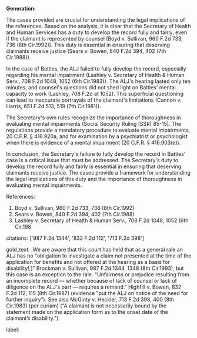 **Generation:**

 <answer>

The cases provided are crucial for understanding the legal implications of the references. Based on the analysis, it is clear that the Secretary of Health and Human Services has a duty to develop the record fully and fairly, even if the claimant is represented by counsel (Boyd v. Sullivan, 960 F.2d 733, 736 (8th Cir.1992)). This duty is essential in ensuring that deserving claimants receive justice (Sears v. Bowen, 840 F.2d 394, 402 (7th Cir.1988)).

In the case of Battles, the ALJ failed to fully develop the record, especially regarding his mental impairment (Lashley v. Secretary of Health & Human Serv., 708 F.2d 1048, 1052 (6th Cir.1983)). The ALJ's hearing lasted only ten minutes, and counsel's questions did not shed light on Battles' mental capacity to work (Lashley, 708 F.2d at 1052). This superficial questioning can lead to inaccurate portrayals of the claimant's limitations (Cannon v. Harris, 651 F.2d 513, 519 (7th Cir.1981)).

The Secretary's own rules recognize the importance of thoroughness in evaluating mental impairments (Social Security Ruling (SSR) 85-15). The regulations provide a mandatory procedure to evaluate mental impairments, 20 C.F.R. § 416.920a, and for examination by a psychiatrist or psychologist when there is evidence of a mental impairment (20 C.F.R. § 416.903(e)).

In conclusion, the Secretary's failure to fully develop the record in Battles' case is a critical issue that must be addressed. The Secretary's duty to develop the record fully and fairly is essential in ensuring that deserving claimants receive justice. The cases provide a framework for understanding the legal implications of this duty and the importance of thoroughness in evaluating mental impairments.

References:
1. Boyd v. Sullivan, 960 F.2d 733, 736 (8th Cir.1992)
2. Sears v. Bowen, 840 F.2d 394, 402 (7th Cir.1988)
3. Lashley v. Secretary of Health & Human Serv., 708 F.2d 1048, 1052 (6th Cir.198

citations: ['987 F.2d 1344', '832 F.2d 112', '713 F.2d 398']

gold_text: .We are aware that this court has held that as a general rale an ALJ has no "obligation to investigate a claim not presented at the time of the application for benefits and not offered at the hearing as a basis for disability!,]" Brockman v. Sullivan, 987 F.2d 1344, 1348 (8th Cir.1993), but this case is an exception to the rale. "Unfairness or prejudice resulting from an incomplete record — whether because of lack of counsel or lack of diligence on the ALJ's part — requires a remand." Highfill v. Bowen, 832 F.2d 112, 115 (8th Cir.1987) (evidence "put the ALJ on notice of the need for further inquiry”). See also McGinty v. Heckler, 713 F.2d 398, 400 (8th Cir.1983) (per curiam) (“A claimant is not necessarily bound by the statement made on the application form as to the onset date of the claimant’s disability.").

label: 